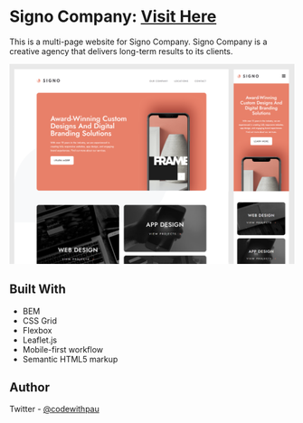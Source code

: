 # Signo Company: <a href="https://signo-company.vercel.app/" target="_blank">Visit Here</a>

This is a multi-page website for Signo Company. Signo Company is a creative agency that delivers long-term results to its clients.

![Preview](./assets/preview.png)

## Built With

- BEM
- CSS Grid
- Flexbox
- Leaflet.js
- Mobile-first workflow
- Semantic HTML5 markup

## Author

Twitter - [@codewithpau](https://twitter.com/codewithpau)